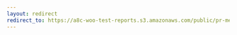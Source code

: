```yaml
---
layout: redirect
redirect_to: https://a8c-woo-test-reports.s3.amazonaws.com/public/pr-merge/44004/e2e/index.html
---
```

